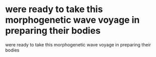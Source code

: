 # were ready to take this morphogenetic wave voyage in preparing their bodies

were ready to take this morphogenetic wave voyage in preparing their bodies